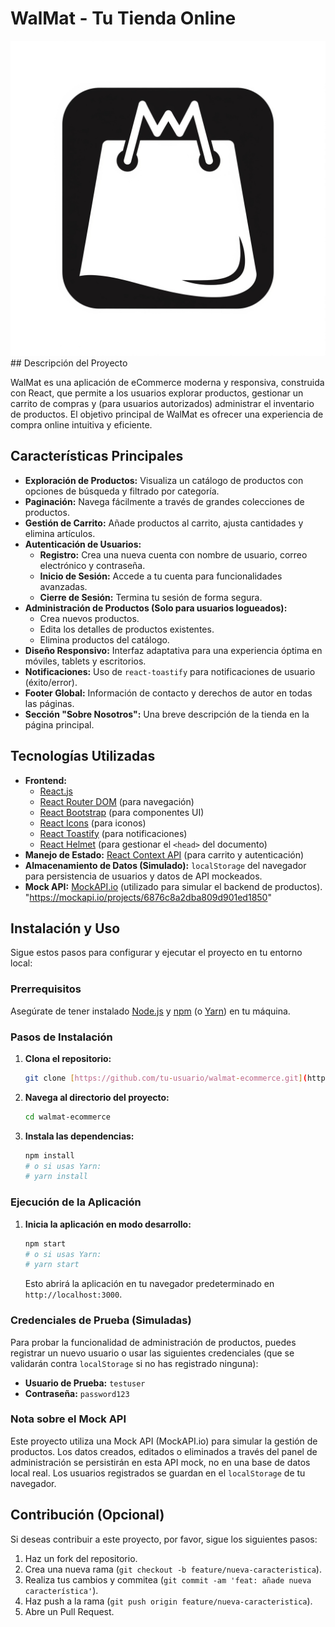 # WalMat - Tu Tienda Online

![WalMat Logo](src/icons/walmat.png) ## Descripción del Proyecto

WalMat es una aplicación de eCommerce moderna y responsiva, construida con React, que permite a los usuarios explorar productos, gestionar un carrito de compras y (para usuarios autorizados) administrar el inventario de productos. El objetivo principal de WalMat es ofrecer una experiencia de compra online intuitiva y eficiente.

## Características Principales

* **Exploración de Productos:** Visualiza un catálogo de productos con opciones de búsqueda y filtrado por categoría.
* **Paginación:** Navega fácilmente a través de grandes colecciones de productos.
* **Gestión de Carrito:** Añade productos al carrito, ajusta cantidades y elimina artículos.
* **Autenticación de Usuarios:**
    * **Registro:** Crea una nueva cuenta con nombre de usuario, correo electrónico y contraseña.
    * **Inicio de Sesión:** Accede a tu cuenta para funcionalidades avanzadas.
    * **Cierre de Sesión:** Termina tu sesión de forma segura.
* **Administración de Productos (Solo para usuarios logueados):**
    * Crea nuevos productos.
    * Edita los detalles de productos existentes.
    * Elimina productos del catálogo.
* **Diseño Responsivo:** Interfaz adaptativa para una experiencia óptima en móviles, tablets y escritorios.
* **Notificaciones:** Uso de `react-toastify` para notificaciones de usuario (éxito/error).
* **Footer Global:** Información de contacto y derechos de autor en todas las páginas.
* **Sección "Sobre Nosotros":** Una breve descripción de la tienda en la página principal.

## Tecnologías Utilizadas

* **Frontend:**
    * [React.js](https://react.dev/)
    * [React Router DOM](https://reactrouter.com/en/main) (para navegación)
    * [React Bootstrap](https://react-bootstrap.netlify.app/) (para componentes UI)
    * [React Icons](https://react-icons.github.io/react-icons/) (para iconos)
    * [React Toastify](https://fkhadra.github.io/react-toastify/) (para notificaciones)
    * [React Helmet](https://github.com/nfl/react-helmet) (para gestionar el `<head>` del documento)
* **Manejo de Estado:** [React Context API](https://react.dev/learn/passing-props-with-context) (para carrito y autenticación)
* **Almacenamiento de Datos (Simulado):** `localStorage` del navegador para persistencia de usuarios y datos de API mockeados.
* **Mock API:** [MockAPI.io](https://mockapi.io/) (utilizado para simular el backend de productos).
  "https://mockapi.io/projects/6876c8a2dba809d901ed1850"

## Instalación y Uso

Sigue estos pasos para configurar y ejecutar el proyecto en tu entorno local:

### Prerrequisitos

Asegúrate de tener instalado [Node.js](https://nodejs.org/en) y [npm](https://www.npmjs.com/) (o [Yarn](https://yarnpkg.com/)) en tu máquina.

### Pasos de Instalación

1.  **Clona el repositorio:**
    ```bash
    git clone [https://github.com/tu-usuario/walmat-ecommerce.git](https://github.com/tu-usuario/walmat-ecommerce.git) # Reemplaza con la URL de tu repositorio si usas Git
    ```
2.  **Navega al directorio del proyecto:**
    ```bash
    cd walmat-ecommerce
    ```
3.  **Instala las dependencias:**
    ```bash
    npm install
    # o si usas Yarn:
    # yarn install
    ```

### Ejecución de la Aplicación

1.  **Inicia la aplicación en modo desarrollo:**
    ```bash
    npm start
    # o si usas Yarn:
    # yarn start
    ```
    Esto abrirá la aplicación en tu navegador predeterminado en `http://localhost:3000`.

### Credenciales de Prueba (Simuladas)

Para probar la funcionalidad de administración de productos, puedes registrar un nuevo usuario o usar las siguientes credenciales (que se validarán contra `localStorage` si no has registrado ninguna):

* **Usuario de Prueba:** `testuser`
* **Contraseña:** `password123`

### Nota sobre el Mock API

Este proyecto utiliza una Mock API (MockAPI.io) para simular la gestión de productos. Los datos creados, editados o eliminados a través del panel de administración se persistirán en esta API mock, no en una base de datos local real. Los usuarios registrados se guardan en el `localStorage` de tu navegador.

## Contribución (Opcional)

Si deseas contribuir a este proyecto, por favor, sigue los siguientes pasos:
1.  Haz un fork del repositorio.
2.  Crea una nueva rama (`git checkout -b feature/nueva-caracteristica`).
3.  Realiza tus cambios y commitea (`git commit -am 'feat: añade nueva característica'`).
4.  Haz push a la rama (`git push origin feature/nueva-caracteristica`).
5.  Abre un Pull Request.

